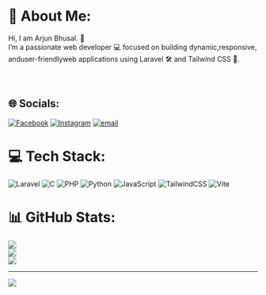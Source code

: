 # 💫 About Me:
Hi, I am Arjun Bhusal. 👋<br>I’m a passionate web developer 💻 focused on building dynamic,responsive, anduser-friendlyweb applications using Laravel 🛠️ and Tailwind CSS 🎨.<br><br><br>


## 🌐 Socials:
[![Facebook](https://img.shields.io/badge/Facebook-%231877F2.svg?logo=Facebook&logoColor=white)](https://facebook.com/arjun.bhusal.50767) [![Instagram](https://img.shields.io/badge/Instagram-%23E4405F.svg?logo=Instagram&logoColor=white)](https://instagram.com/arjun_bhusall) [![email](https://img.shields.io/badge/Email-D14836?logo=gmail&logoColor=white)](mailto:bhusala@452gmail.com) 

# 💻 Tech Stack:
![Laravel](https://img.shields.io/badge/laravel-%23FF2D20.svg?style=for-the-badge&logo=laravel&logoColor=white) ![C](https://img.shields.io/badge/c-%2300599C.svg?style=for-the-badge&logo=c&logoColor=white) ![PHP](https://img.shields.io/badge/php-%23777BB4.svg?style=for-the-badge&logo=php&logoColor=white) ![Python](https://img.shields.io/badge/python-3670A0?style=for-the-badge&logo=python&logoColor=ffdd54) ![JavaScript](https://img.shields.io/badge/javascript-%23323330.svg?style=for-the-badge&logo=javascript&logoColor=%23F7DF1E) ![TailwindCSS](https://img.shields.io/badge/tailwindcss-%2338B2AC.svg?style=for-the-badge&logo=tailwind-css&logoColor=white) ![Vite](https://img.shields.io/badge/vite-%23646CFF.svg?style=for-the-badge&logo=vite&logoColor=white)
# 📊 GitHub Stats:
![](https://github-readme-stats.vercel.app/api?username=arjunprasadbhusal&theme=algolia&hide_border=false&include_all_commits=true&count_private=true)<br/>
![](https://nirzak-streak-stats.vercel.app/?user=arjunprasadbhusal&theme=algolia&hide_border=false)<br/>
![](https://github-readme-stats.vercel.app/api/top-langs/?username=arjunprasadbhusal&theme=algolia&hide_border=false&include_all_commits=true&count_private=true&layout=compact)

---
[![](https://visitcount.itsvg.in/api?id=arjunprasadbhusal&icon=0&color=0)](https://visitcount.itsvg.in)

<!-- Proudly created with GPRM ( https://gprm.itsvg.in ) -->
